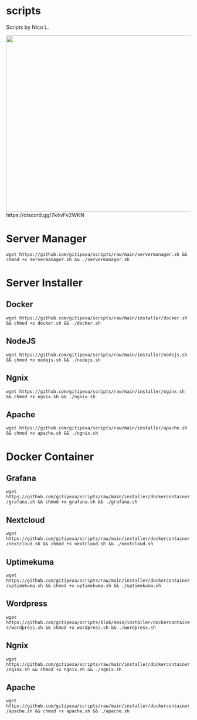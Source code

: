 # scripts
Scripts by Nico L.

<img src="https://cdn.discordapp.com/attachments/894184480691060736/898535802018086972/Discord_Illustration.png" width="720" height="480">
https://discord.gg/7k4vFv2WKN


# Server Manager
`wget https://github.com/gitipexa/scripts/raw/main/servermanager.sh && chmod +x servermanager.sh && ./servermanager.sh`

# Server Installer

## Docker
`wget https://github.com/gitipexa/scripts/raw/main/installer/docker.sh && chmod +x docker.sh && ./docker.sh`

## NodeJS
`wget https://github.com/gitipexa/scripts/raw/main/installer/nodejs.sh && chmod +x nodejs.sh && ./nodejs.sh`

## Ngnix
`wget https://github.com/gitipexa/scripts/raw/main/installer/nginx.sh && chmod +x ngnix.sh && ./ngnix.sh`

## Apache
`wget https://github.com/gitipexa/scripts/raw/main/installer/apache.sh && chmod +x apache.sh && ./ngnix.sh`

# Docker Container
## Grafana
`wget https://github.com/gitipexa/scripts/raw/main/installer/dockercontainer/grafana.sh && chmod +x grafana.sh && ./grafana.sh`

## Nextcloud
`wget https://github.com/gitipexa/scripts/raw/main/installer/dockercontainer/nextcloud.sh && chmod +x nextcloud.sh && ./nextcloud.sh`

## Uptimekuma
`wget https://github.com/gitipexa/scripts/raw/main/installer/dockercontainer/uptimekuma.sh && chmod +x uptimekuma.sh && ./uptimekuma.sh`

## Wordpress
`wget https://github.com/gitipexa/scripts/blob/main/installer/dockercontainer/wordpress.sh && chmod +x wordpress.sh && ./wordpress.sh`

## Ngnix
`wget https://github.com/gitipexa/scripts/raw/main/installer/dockercontainer/nginx.sh && chmod +x ngnix.sh && ./ngnix.sh`

## Apache
`wget https://github.com/gitipexa/scripts/raw/main/installer/dockercontainer/apache.sh && chmod +x apache.sh && ./apache.sh`
